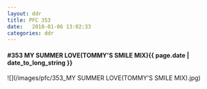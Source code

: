 ```yaml
---
layout: ddr
title: PFC 353
date:   2018-01-06 13:02:33
categories: ddr
---
```


#### **#353** MY SUMMER LOVE(TOMMY'S SMILE MIX)<span class="pull-right">{{ page.date | date_to_long_string }}</span>
![](/images/pfc/353_MY SUMMER LOVE(TOMMY'S SMILE MIX).jpg)
